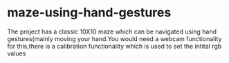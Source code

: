 # maze-using-hand-gestures
The project has a classic 10X10 maze which can be navigated using hand gestures(mainly moving your hand.You would need a webcam functionality for this,there is a calibration functionality which is used to set the intital rgb values
